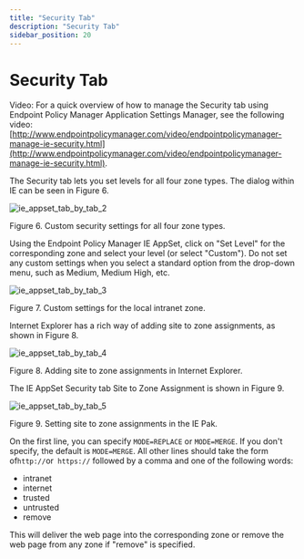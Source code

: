 ```yaml
---
title: "Security Tab"
description: "Security Tab"
sidebar_position: 20
---
```


# Security Tab

Video: For a quick overview of how to manage the Security tab using Endpoint Policy Manager
Application Settings Manager, see the following video:
[http://www.endpointpolicymanager.com/video/endpointpolicymanager-manage-ie-security.html](http://www.endpointpolicymanager.com/video/endpointpolicymanager-manage-ie-security.html).

The Security tab lets you set levels for all four zone types. The dialog within IE can be seen in
Figure 6.

![ie_appset_tab_by_tab_2](/images/endpointpolicymanager/applicationsettings/preconfigured/internetexplorer/tab/ie_appset_tab_by_tab_2.webp)

Figure 6. Custom security settings for all four zone types.

Using the Endpoint Policy Manager IE AppSet, click on "Set Level" for the corresponding zone and
select your level (or select "Custom"). Do not set any custom settings when you select a standard
option from the drop-down menu, such as Medium, Medium High, etc.

![ie_appset_tab_by_tab_3](/images/endpointpolicymanager/applicationsettings/preconfigured/internetexplorer/tab/ie_appset_tab_by_tab_3.webp)

Figure 7. Custom settings for the local intranet zone.

Internet Explorer has a rich way of adding site to zone assignments, as shown in Figure 8.

![ie_appset_tab_by_tab_4](/images/endpointpolicymanager/applicationsettings/preconfigured/internetexplorer/tab/ie_appset_tab_by_tab_4.webp)

Figure 8. Adding site to zone assignments in Internet Explorer.

The IE AppSet Security tab Site to Zone Assignment is shown in Figure 9.

![ie_appset_tab_by_tab_5](/images/endpointpolicymanager/applicationsettings/preconfigured/internetexplorer/tab/ie_appset_tab_by_tab_5.webp)

Figure 9. Setting site to zone assignments in the IE Pak.

On the first line, you can specify `MODE=REPLACE` or `MODE=MERGE`. If you don't specify, the default
is `MODE=MERGE`. All other lines should take the form of`http://`or` https://` followed by a comma
and one of the following words:

- intranet
- internet
- trusted
- untrusted
- remove

This will deliver the web page into the corresponding zone or remove the web page from any zone if
"remove" is specified.
